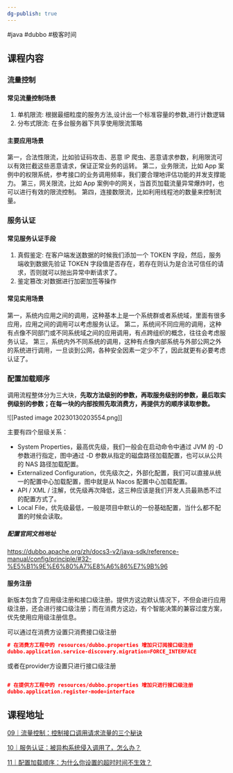 ```yaml
---
dg-publish: true
---
```


#java #dubbo #极客时间 

## 课程内容

###  流量控制

#### 常见流量控制场景

1. 单机限流: 根据最细粒度的服务方法,设计出一个标准容量的参数,进行计数逻辑
2. 分布式限流: 在多台服务器下共享使用限流策略

#### 主要应用场景

第一，合法性限流，比如验证码攻击、恶意 IP 爬虫、恶意请求参数，利用限流可以有效拦截这些恶意请求，保证正常业务的运转。
第二，业务限流，比如 App 案例中的权限系统，参考接口的业务调用频率，我们要合理地评估功能的并发支撑能力。
第三，网关限流，比如 App 案例中的网关，当首页加载流量异常爆炸时，也可以进行有效的限流控制。
第四，连接数限流，比如利用线程池的数量来控制流量。

### 服务认证

#### 常见服务认证手段

1. 真假鉴定: 在客户端发送数据的时候我们添加一个 TOKEN 字段，然后，服务端收到数据先验证 TOKEN 字段值是否存在，若存在则认为是合法可信任的请求，否则就可以抛出异常中断请求了。
2. 鉴定篡改:对数据进行加密加签等操作

#### 常见实用场景

第一，系统内应用之间的调用，这种基本上是一个系统群或者系统域，里面有很多应用，应用之间的调用可以考虑服务认证。
第二，系统间不同应用的调用，这种有点像不同部门或不同系统域之间的应用调用，有点跨组织的概念，往往会考虑服务认证。
第三，系统内外不同系统的调用，这种有点像内部系统与外部公网之外的系统进行调用，一旦谈到公网，各种安全因素一定少不了，因此就更有必要考虑认证了。

###  配置加载顺序

调用流程整体分为三大块，**先取方法级别的参数，再取服务级别的参数，最后取实例级别的参数；在每一块的内部按照先取消费方，再提供方的顺序读取参数。**

![[Pasted image 20230130203554.png]]


主要有四个层级关系：
- System Properties，最高优先级，我们一般会在启动命令中通过 JVM 的 -D 参数进行指定，图中通过 -D 参数从指定的磁盘路径加载配置，也可以从公共的 NAS 路径加载配置。
- Externalized Configuration，优先级次之，外部化配置，我们可以直接从统一的配置中心加载配置，图中就是从 Nacos 配置中心加载配置。
- API / XML / 注解，优先级再次降低，这三种应该是我们开发人员最熟悉不过的配置方式了。
- Local File，优先级最低，一般是项目中默认的一份基础配置，当什么都不配置的时候会读取。

##### 配置官网文档地址
https://dubbo.apache.org/zh/docs3-v2/java-sdk/reference-manual/config/principle/#32-%E5%B1%9E%E6%80%A7%E8%A6%86%E7%9B%96

#### 服务注册

新版本包含了应用级注册和接口级注册。提供方这边默认情况下，不但会进行应用级注册，还会进行接口级注册；而在消费方这边，有个智能决策的兼容过度方案，优先使用应用级注册信息。

可以通过在消费方设置只消费接口级注册

```json
# 在消费方工程中的 resources/dubbo.properties 增加只订阅接口级注册
dubbo.application.service-discovery.migration=FORCE_INTERFACE
```

或者在provider方设置只进行接口级注册

```json

# 在提供方工程中的 resources/dubbo.properties 增加只进行接口级注册
dubbo.application.register-mode=interface
```

## 课程地址

[09｜流量控制：控制接口调用请求流量的三个秘诀](https://time.geekbang.org/column/article/614130)

[10｜服务认证：被异构系统侵入调用了，怎么办？](https://time.geekbang.org/column/article/615318)

[11｜配置加载顺序：为什么你设置的超时时间不生效？](https://time.geekbang.org/column/article/615345)
